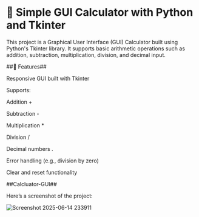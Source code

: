 # 🧮 Simple GUI Calculator with Python and Tkinter #

This project is a Graphical User Interface (GUI) Calculator built using Python's Tkinter library. 
It supports basic arithmetic operations such as addition, subtraction, multiplication, division, and decimal input.

##🚀 Features##

Responsive GUI built with Tkinter

Supports:

Addition +

Subtraction -

Multiplication *

Division /

Decimal numbers .

Error handling (e.g., division by zero)

Clear and reset functionality


##Calcluator-GUI##


Here’s a screenshot of the project:

![Screenshot 2025-06-14 233911](https://github.com/user-attachments/assets/c127df9a-128b-48af-a31b-5491d1afcd85)
